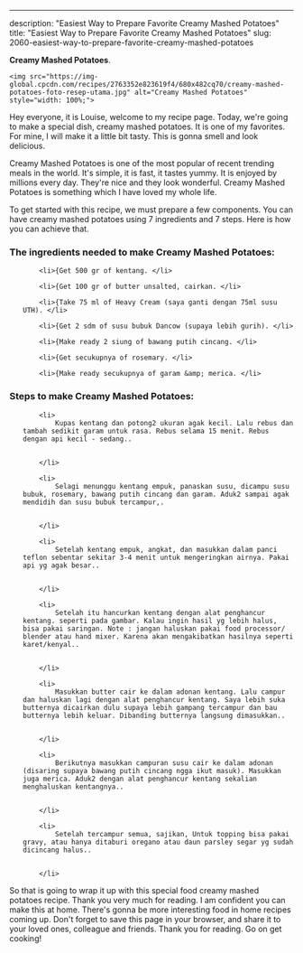---
description: "Easiest Way to Prepare Favorite Creamy Mashed Potatoes"
title: "Easiest Way to Prepare Favorite Creamy Mashed Potatoes"
slug: 2060-easiest-way-to-prepare-favorite-creamy-mashed-potatoes

<p>
	<strong>Creamy Mashed Potatoes</strong>. 
	
</p>
<p>
	
	<img src="https://img-global.cpcdn.com/recipes/2763352e823619f4/680x482cq70/creamy-mashed-potatoes-foto-resep-utama.jpg" alt="Creamy Mashed Potatoes" style="width: 100%;">
	
	
</p>
<p>
	Hey everyone, it is Louise, welcome to my recipe page. Today, we're going to make a special dish, creamy mashed potatoes. It is one of my favorites. For mine, I will make it a little bit tasty. This is gonna smell and look delicious.
</p>
	
<p>
	Creamy Mashed Potatoes is one of the most popular of recent trending meals in the world. It's simple, it is fast, it tastes yummy. It is enjoyed by millions every day. They're nice and they look wonderful. Creamy Mashed Potatoes is something which I have loved my whole life.
</p>
<p>
	
</p>

<p>
To get started with this recipe, we must prepare a few components. You can have creamy mashed potatoes using 7 ingredients and 7 steps. Here is how you can achieve that.
</p>

<h3>The ingredients needed to make Creamy Mashed Potatoes:</h3>

<ol>
	
		<li>{Get 500 gr of kentang. </li>
	
		<li>{Get 100 gr of butter unsalted, cairkan. </li>
	
		<li>{Take 75 ml of Heavy Cream (saya ganti dengan 75ml susu UTH). </li>
	
		<li>{Get 2 sdm of susu bubuk Dancow (supaya lebih gurih). </li>
	
		<li>{Make ready 2 siung of bawang putih cincang. </li>
	
		<li>{Get secukupnya of rosemary. </li>
	
		<li>{Make ready secukupnya of garam &amp; merica. </li>
	
</ol>
<p>
	
</p>

<h3>Steps to make Creamy Mashed Potatoes:</h3>

<ol>
	
		<li>
			Kupas kentang dan potong2 ukuran agak kecil. Lalu rebus dan tambah sedikit garam untuk rasa. Rebus selama 15 menit. Rebus dengan api kecil - sedang..
			
			
		</li>
	
		<li>
			Selagi menunggu kentang empuk, panaskan susu, dicampu susu bubuk, rosemary, bawang putih cincang dan garam. Aduk2 sampai agak mendidih dan susu bubuk tercampur,.
			
			
		</li>
	
		<li>
			Setelah kentang empuk, angkat, dan masukkan dalam panci teflon sebentar sekitar 3-4 menit untuk mengeringkan airnya. Pakai api yg agak besar..
			
			
		</li>
	
		<li>
			Setelah itu hancurkan kentang dengan alat penghancur kentang. seperti pada gambar. Kalau ingin hasil yg lebih halus, bisa pakai saringan. Note : jangan haluskan pakai food processor/ blender atau hand mixer. Karena akan mengakibatkan hasilnya seperti karet/kenyal..
			
			
		</li>
	
		<li>
			Masukkan butter cair ke dalam adonan kentang. Lalu campur dan haluskan lagi dengan alat penghancur kentang. Saya lebih suka butternya dicairkan dulu supaya lebih gampang tercampur dan bau butternya lebih keluar. Dibanding butternya langsung dimasukkan..
			
			
		</li>
	
		<li>
			Berikutnya masukkan campuran susu cair ke dalam adonan (disaring supaya bawang putih cincang ngga ikut masuk). Masukkan juga merica. Aduk2 dengan alat penghancur kentang sekalian menghaluskan kentangnya..
			
			
		</li>
	
		<li>
			Setelah tercampur semua, sajikan, Untuk topping bisa pakai gravy, atau hanya ditaburi oregano atau daun parsley segar yg sudah dicincang halus..
			
			
		</li>
	
</ol>

<p>
	
</p>

<p>
	So that is going to wrap it up with this special food creamy mashed potatoes recipe. Thank you very much for reading. I am confident you can make this at home. There's gonna be more interesting food in home recipes coming up. Don't forget to save this page in your browser, and share it to your loved ones, colleague and friends. Thank you for reading. Go on get cooking!
</p>
